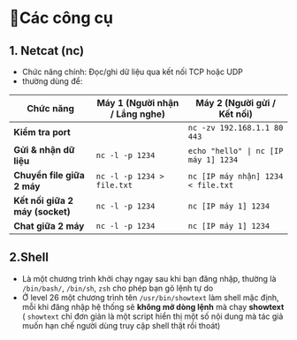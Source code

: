 # 🔧Các công cụ

## 1. Netcat (nc)
- Chức năng chính: Đọc/ghi dữ liệu qua kết nối TCP hoặc UDP
- thường dùng để:
  
|  **Chức năng**                    |  **Máy 1 (Người nhận / Lắng nghe)**              |  **Máy 2 (Người gửi / Kết nối)**              |
|------------------------------------|---------------------------------------------------|------------------------------------------------|
|  **Kiểm tra port**                |                                                   | `nc -zv 192.168.1.1 80 443`                     |
|  **Gửi & nhận dữ liệu**          | `nc -l -p 1234`                                    | `echo "hello" \| nc [IP máy 1] 1234`           |
|  **Chuyển file giữa 2 máy**      | `nc -l -p 1234 > file.txt`                         | `nc [IP máy nhận] 1234 < file.txt`             |
|  **Kết nối giữa 2 máy (socket)** | `nc -l -p 1234`                                    | `nc [IP máy 1] 1234`                           |
|  **Chat giữa 2 máy**             | `nc -l -p 1234`                                    | `nc [IP máy 1] 1234`                           |

## 2.Shell
- Là một chương trình khởi chạy ngay sau khi bạn đăng nhập, thường là `/bin/bash/`, `/bin/sh`, `zsh` cho phép bạn gõ lệnh tự do
- Ở level 26 một chương trình tên `/usr/bin/showtext` làm shell mặc định, mỗi khi đăng nhập hệ thống sẽ **không mở dòng lệnh** mà chạy **showtext** ( `showtext` chỉ đơn giản là một script hiển thị một số nội dung mà tác giả muốn hạn chế người dùng truy cập shell thật rồi thoát)

